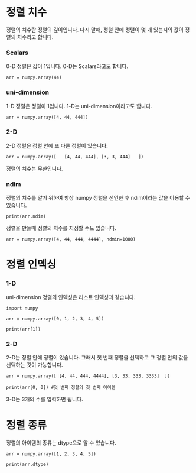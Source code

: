 
# 정렬 치수
정렬의 치수란 정렬의 깊이입니다. 다시 말해, 정렬 안에 정렬이 몇 개 있는지의 값이 정렬의 치수라고 합니다.

### Scalars
0-D 정렬은 값이 1입니다. 0-D는 Scalars라고도 합니다.

```
arr = numpy.array(44)
```

### uni-dimension
1-D 정렬은 정렬이 1입니다. 1-D는 uni-dimension이라고도 합니다.

```
arr = numpy.array([4, 44, 444])
```

### 2-D
2-D 정렬은 정렬 안에 또 다른 정렬이 있습니다.

```
arr = numpy.array([   [4, 44, 444], [3, 3, 444]   ])
```

정렬의 치수는 무한입니다.

### ndim
정렬의 치수를 알기 위하여 항상 numpy 정렬을 선언한 후 ndim이라는 값을 이용할 수 있습니다.

```
print(arr.ndim)
```

정렬을 만들때 정렬의 치수를 지정할 수도 있습니다.

```
arr = numpy.array([4, 44, 444, 4444], ndmin=1000)
```

# 정렬 인덱싱
### 1-D
uni-dimension 정렬의 인덱싱은 리스트 인덱싱과 같습니다.

```
import numpy

arr = numpy.array([0, 1, 2, 3, 4, 5])

print(arr[1])
```

### 2-D
2-D는 정렬 안에 정렬이 있습니다. 그래서 첫 번째 정렬을 선택하고 그 정렬 안의 값을 선택하는 것이 가능합니다.

```
arr = numpy.array([ [4, 44, 444, 4444], [3, 33, 333, 3333]  ])

print(arr[0, 0]) #첫 번째 정렬의 첫 번째 아이템
```

3-D는 3개의 수를 입력하면 됩니다.

# 정렬 종류
정렬의 아이템의 종류는 dtype으로 알 수 있습니다.

```
arr = numpy.array([1, 2, 3, 4, 5])

print(arr.dtype)
```
